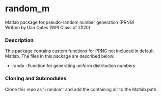 # random_m
Matlab package for pseudo-random number generation (PRNG)  
Written by Dan Oates (WPI Class of 2020)

### Description
This package contains custom functions for PRNG not included in default Matlab. The files in this package are described below:

- randu : Function for generating uniform distribution numbers

### Cloning and Submodules
Clone this repo as '+random' and add the containing dir to the Matlab path.